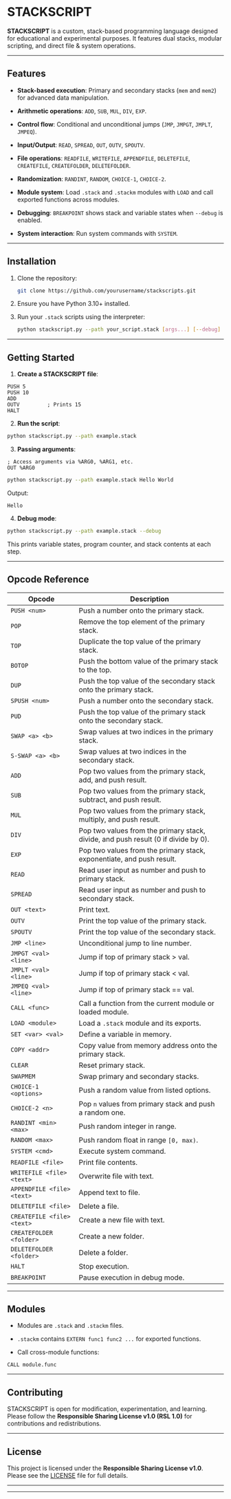 
# STACKSCRIPT

[](LICENSE)

[](LICENSE)

**STACKSCRIPT** is a custom, stack-based programming language designed for educational and experimental purposes. It features dual stacks, modular scripting, and direct file & system operations.

---

## Features

-   **Stack-based execution**: Primary and secondary stacks (`mem` and `mem2`) for advanced data manipulation.
    
-   **Arithmetic operations**: `ADD`, `SUB`, `MUL`, `DIV`, `EXP`.
    
-   **Control flow**: Conditional and unconditional jumps (`JMP`, `JMPGT`, `JMPLT`, `JMPEQ`).
    
-   **Input/Output**: `READ`, `SPREAD`, `OUT`, `OUTV`, `SPOUTV`.
    
-   **File operations**: `READFILE`, `WRITEFILE`, `APPENDFILE`, `DELETEFILE`, `CREATEFILE`, `CREATEFOLDER`, `DELETEFOLDER`.
    
-   **Randomization**: `RANDINT`, `RANDOM`, `CHOICE-1`, `CHOICE-2`.
    
-   **Module system**: Load `.stack` and `.stackm` modules with `LOAD` and call exported functions across modules.
    
-   **Debugging**: `BREAKPOINT` shows stack and variable states when `--debug` is enabled.
    
-   **System interaction**: Run system commands with `SYSTEM`.
    

---

## Installation

1.  Clone the repository:
    
    ```bash
    git clone https://github.com/yourusername/stackscripts.git
    ```
    
2.  Ensure you have Python 3.10+ installed.
    
3.  Run your `.stack` scripts using the interpreter:
    
    ```bash
    python stackscript.py --path your_script.stack [args...] [--debug]
    ```
    

---

## Getting Started

1.  **Create a STACKSCRIPT file**:
    

```stack
PUSH 5
PUSH 10
ADD
OUTV         ; Prints 15
HALT
```

2.  **Run the script**:
    

```bash
python stackscript.py --path example.stack
```

3.  **Passing arguments**:
    

```stack
; Access arguments via %ARG0, %ARG1, etc.
OUT %ARG0
```

```bash
python stackscript.py --path example.stack Hello World
```

Output:

```nginx
Hello
```

4.  **Debug mode**:
    

```bash
python stackscript.py --path example.stack --debug
```

This prints variable states, program counter, and stack contents at each step.

---

## Opcode Reference

| Opcode | Description |
| --- | --- |
| `PUSH <num>` | Push a number onto the primary stack. |
| `POP` | Remove the top element of the primary stack. |
| `TOP` | Duplicate the top value of the primary stack. |
| `BOTOP` | Push the bottom value of the primary stack to the top. |
| `DUP` | Push the top value of the secondary stack onto the primary stack. |
| `SPUSH <num>` | Push a number onto the secondary stack. |
| `PUD` | Push the top value of the primary stack onto the secondary stack. |
| `SWAP <a> <b>` | Swap values at two indices in the primary stack. |
| `S-SWAP <a> <b>` | Swap values at two indices in the secondary stack. |
| `ADD` | Pop two values from the primary stack, add, and push result. |
| `SUB` | Pop two values from the primary stack, subtract, and push result. |
| `MUL` | Pop two values from the primary stack, multiply, and push result. |
| `DIV` | Pop two values from the primary stack, divide, and push result (0 if divide by 0). |
| `EXP` | Pop two values from the primary stack, exponentiate, and push result. |
| `READ` | Read user input as number and push to primary stack. |
| `SPREAD` | Read user input as number and push to secondary stack. |
| `OUT <text>` | Print text. |
| `OUTV` | Print the top value of the primary stack. |
| `SPOUTV` | Print the top value of the secondary stack. |
| `JMP <line>` | Unconditional jump to line number. |
| `JMPGT <val> <line>` | Jump if top of primary stack > val. |
| `JMPLT <val> <line>` | Jump if top of primary stack < val. |
| `JMPEQ <val> <line>` | Jump if top of primary stack == val. |
| `CALL <func>` | Call a function from the current module or loaded module. |
| `LOAD <module>` | Load a `.stack` module and its exports. |
| `SET <var> <val>` | Define a variable in memory. |
| `COPY <addr>` | Copy value from memory address onto the primary stack. |
| `CLEAR` | Reset primary stack. |
| `SWAPMEM` | Swap primary and secondary stacks. |
| `CHOICE-1 <options>` | Push a random value from listed options. |
| `CHOICE-2 <n>` | Pop `n` values from primary stack and push a random one. |
| `RANDINT <min> <max>` | Push random integer in range. |
| `RANDOM <max>` | Push random float in range `[0, max)`. |
| `SYSTEM <cmd>` | Execute system command. |
| `READFILE <file>` | Print file contents. |
| `WRITEFILE <file> <text>` | Overwrite file with text. |
| `APPENDFILE <file> <text>` | Append text to file. |
| `DELETEFILE <file>` | Delete a file. |
| `CREATEFILE <file> <text>` | Create a new file with text. |
| `CREATEFOLDER <folder>` | Create a new folder. |
| `DELETEFOLDER <folder>` | Delete a folder. |
| `HALT` | Stop execution. |
| `BREAKPOINT` | Pause execution in debug mode. |

---

## Modules

-   Modules are `.stack` and `.stackm` files.
    
-   `.stackm` contains `EXTERN func1 func2 ...` for exported functions.
    
-   Call cross-module functions:
    

```stack
CALL module.func
```

---

## Contributing

STACKSCRIPT is open for modification, experimentation, and learning. Please follow the **Responsible Sharing License v1.0 (RSL 1.0)** for contributions and redistributions.

---

## License

This project is licensed under the **Responsible Sharing License v1.0**.  
Please see the [LICENSE](LICENSE) file for full details.

---
    

---
